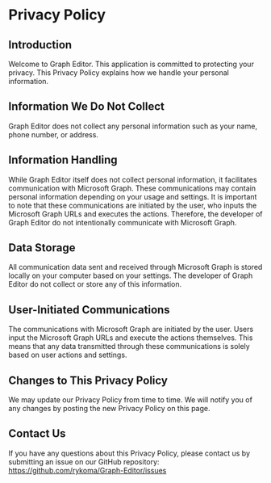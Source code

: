 # Privacy Policy

## Introduction

Welcome to Graph Editor. This application is committed to protecting your privacy. This Privacy Policy explains how we handle your personal information.

## Information We Do Not Collect

Graph Editor does not collect any personal information such as your name, phone number, or address.

## Information Handling

While Graph Editor itself does not collect personal information, it facilitates communication with Microsoft Graph. These communications may contain personal information depending on your usage and settings. It is important to note that these communications are initiated by the user, who inputs the Microsoft Graph URLs and executes the actions. Therefore, the developer of Graph Editor do not intentionally communicate with Microsoft Graph.

## Data Storage

All communication data sent and received through Microsoft Graph is stored locally on your computer based on your settings. The developer of Graph Editor do not collect or store any of this information.

## User-Initiated Communications

The communications with Microsoft Graph are initiated by the user. Users input the Microsoft Graph URLs and execute the actions themselves. This means that any data transmitted through these communications is solely based on user actions and settings.

## Changes to This Privacy Policy

We may update our Privacy Policy from time to time. We will notify you of any changes by posting the new Privacy Policy on this page.

## Contact Us

If you have any questions about this Privacy Policy, please contact us by submitting an issue on our GitHub repository: https://github.com/rykoma/Graph-Editor/issues